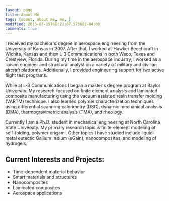 ```yaml
---
layout: page
title: About Me
tags: [about, about me, me, ]
modified: 2016-07-15T09:21:07.573882-04:00
comments: true
---
```


I received my bachelor's degree in aerospace engineering from the University of Kansas in 2007. After that, I worked at Hawker Beechcraft in Wichita, Kansas and then L-3 Communications in both Waco, Texas and Crestview, Florida. During my time in the aerospace industry, I worked as a liaison engineer and structural analyst on a variety of military and civilian aircraft platforms. Additionally, I provided engineering support for two active flight test programs.

While at L-3 Communications I began a master's degree program at Baylor University. My research focused on finite element analysis and laminated composite manufacturing using the vacuum assisted resin transfer molding (VARTM) technique. I also learned polymer characterization techniques using differential scanning calorimetry (DSC), dynamic mechanical analysis (DMA), thermogravimetric analysis (TMA), and rheology.

Currently I am a Ph.D. student in mechanical engineering at North Carolina State University. My primary research topic is finite element modeling of self-folding, polymer origami. Other topics I have studied include liquid-metal eutectic Gallium Indium (eGaIn), nanocomposites, and modeling of hydrogels.

## Current Interests and Projects:

* Time-dependent material behavior
* Smart materials and structures
* Nanocomposites
* Laminated composites
* Aerospace applications
